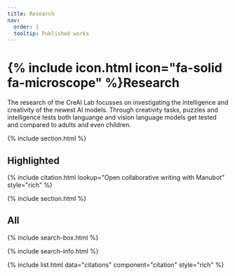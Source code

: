 ```yaml
---
title: Research
nav:
  order: 1
  tooltip: Published works
---
```


# {% include icon.html icon="fa-solid fa-microscope" %}Research

The research of the CreAI Lab focusses on investigating the intelligence and creativity of the newest AI models. Through creativity tasks, puzzles and intelligence tests both languange and vision language models get tested and compared to adults and even children. 

{% include section.html %}

## Highlighted

{% include citation.html lookup="Open collaborative writing with Manubot" style="rich" %}

{% include section.html %}

## All

{% include search-box.html %}

{% include search-info.html %}

{% include list.html data="citations" component="citation" style="rich" %}

